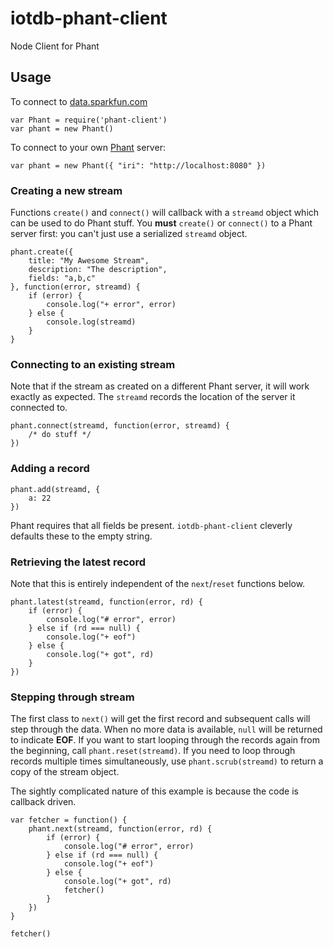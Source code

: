 iotdb-phant-client
==================

Node Client for Phant

## Usage
To connect to [data.sparkfun.com](http://data.sparkfun.com)

    var Phant = require('phant-client')
    var phant = new Phant()

To connect to your own [Phant](http://phant.io/) server:

    var phant = new Phant({ "iri": "http://localhost:8080" })

### Creating a new stream
Functions
<code>create()</code> and <code>connect()</code>
will callback with a <code>streamd</code> object
which can be used to do Phant stuff.
You **must** <code>create()</code> or <code>connect()</code> to a Phant
server first: you can't just use a serialized <code>streamd</code>
object.

    phant.create({
        title: "My Awesome Stream",
        description: "The description",
        fields: "a,b,c"
    }, function(error, streamd) {
        if (error) {
            console.log("+ error", error)
        } else {
            console.log(streamd)
        }
    }

### Connecting to an existing stream

Note that if the stream as created on a different Phant server,
it will work exactly as expected. The <code>streamd</code> 
records the location of the server it connected to.

    phant.connect(streamd, function(error, streamd) {
        /* do stuff */
    })


### Adding a record


    phant.add(streamd, {
        a: 22
    })
    
Phant requires that all fields be present. 
<code>iotdb-phant-client</code> cleverly defaults
these to the empty string.

### Retrieving the latest record
Note that this is entirely independent of the <code>next</code>/<code>reset</code>
functions below.

    phant.latest(streamd, function(error, rd) {
        if (error) {
            console.log("# error", error)
        } else if (rd === null) {
            console.log("+ eof")
        } else {
            console.log("+ got", rd)
        }
    })

### Stepping through stream
The first class to <code>next()</code> will get the first
record and subsequent calls will step through the data.
When no more data is available, <code>null</code> will be
returned to indicate **EOF**. 
If you want to start looping through the records again
from the beginning, call <code>phant.reset(streamd)</code>. 
If you need to loop through records multiple times
simultaneously, use <code>phant.scrub(streamd)</code> to 
return a copy of the stream object.

The sightly complicated nature of this example
is because the code is callback driven.

    var fetcher = function() {
        phant.next(streamd, function(error, rd) {
            if (error) {
                console.log("# error", error)
            } else if (rd === null) {
                console.log("+ eof")
            } else {
                console.log("+ got", rd)
                fetcher()
            }
        })
    }

    fetcher()
    

